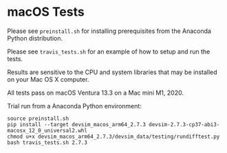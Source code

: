 # macOS Tests

Please see ``preinstall.sh`` for installing prerequisites from the Anaconda Python distribution.

Please see ``travis_tests.sh`` for an example of how to setup and run the tests.

Results are sensitive to the CPU and system libraries that may be installed on your Mac OS X computer.

All tests pass on macOS Ventura 13.3 on a Mac mini M1, 2020.

Trial run from a Anaconda Python environment:

```
source preinstall.sh
pip install --target devsim_macos_arm64_2.7.3 devsim-2.7.3-cp37-abi3-macosx_12_0_universal2.whl
chmod u+x devsim_macos_arm64_2.7.3/devsim_data/testing/rundifftest.py
bash travis_tests.sh 2.7.3
```
